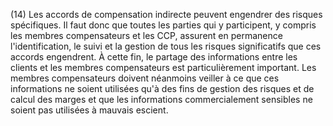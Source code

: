 (14) Les accords de compensation indirecte peuvent engendrer des risques spécifiques. Il faut donc que toutes les parties qui y participent, y compris les membres compensateurs et les CCP, assurent en permanence l'identification, le suivi et la gestion de tous les risques significatifs que ces accords engendrent. À cette fin, le partage des informations entre les clients et les membres compensateurs est particulièrement important. Les membres compensateurs doivent néanmoins veiller à ce que ces informations ne soient utilisées qu'à des fins de gestion des risques et de calcul des marges et que les informations commercialement sensibles ne soient pas utilisées à mauvais escient.